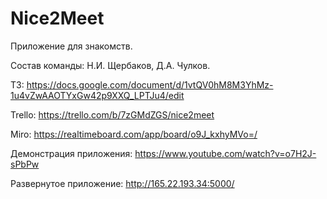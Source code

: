 # Nice2Meet
Приложение для знакомств. 

Состав команды: Н.И. Щербаков, Д.А. Чулков.

ТЗ: https://docs.google.com/document/d/1vtQV0hM8M3YhMz-1u4vZwAAOTYxGw42p9XXQ_LPTJu4/edit

Trello: https://trello.com/b/7zGMdZGS/nice2meet

Miro: https://realtimeboard.com/app/board/o9J_kxhyMVo=/

Демонстрация приложения: https://www.youtube.com/watch?v=o7H2J-sPbPw

Развернутое приложение: http://165.22.193.34:5000/
